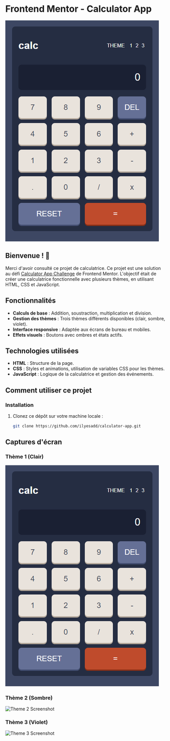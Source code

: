 # Frontend Mentor - Calculator App

![Design preview for the Calculator app coding challenge](./design/desktop-preview.jpg)

## Bienvenue ! 👋

Merci d'avoir consulté ce projet de calculatrice. Ce projet est une solution au défi [Calculator App Challenge](https://www.frontendmentor.io/challenges/calculator-app-9lteq5N29) de Frontend Mentor. L'objectif était de créer une calculatrice fonctionnelle avec plusieurs thèmes, en utilisant HTML, CSS et JavaScript.

## Fonctionnalités

- **Calculs de base** : Addition, soustraction, multiplication et division.
- **Gestion des thèmes** : Trois thèmes différents disponibles (clair, sombre, violet).
- **Interface responsive** : Adaptée aux écrans de bureau et mobiles.
- **Effets visuels** : Boutons avec ombres et états actifs.

## Technologies utilisées

- **HTML** : Structure de la page.
- **CSS** : Styles et animations, utilisation de variables CSS pour les thèmes.
- **JavaScript** : Logique de la calculatrice et gestion des événements.

## Comment utiliser ce projet

### Installation

1. Clonez ce dépôt sur votre machine locale :
   ```bash
   git clone https://github.com/ilyesadd/calculator-app.git


## Captures d'écran

### Thème 1 (Clair)
![Design preview for the Calculator app coding challenge](./design/desktop-preview.jpg)

### Thème 2 (Sombre)
![Theme 2 Screenshot](./design/theme2.jpg)

### Thème 3 (Violet)
![Theme 3 Screenshot](./design/theme3.jpg)
   

